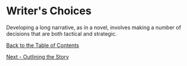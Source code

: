 # Writer's Choices

Developing a long narrative, as in a novel, involves making a number of decisions that are both tactical and strategic.


[Back to the Table of Contents](/../../index.md)

[Next - Outlining the Story](/Outline.md)
